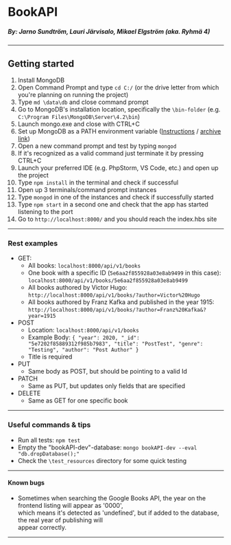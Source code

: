 # BookAPI

##### By: Jarno Sundtröm, Lauri Järvisalo, Mikael Elgström (aka. Ryhmä 4)
___
## Getting started
1. Install MongoDB
2. Open Command Prompt and type `cd C:/` (or the drive letter from which you're planning on running the project)
3. Type `md \data\db` and close command prompt
4. Go to MongoDB's installation location, specifically the `\bin-folder` (e.g. `C:\Program Files\MongoDB\Server\4.2\bin`)
5. Launch mongo.exe and close with CTRL+C
6. Set up MongoDB as a PATH environment variable ([Instructions](https://dangphongvanthanh.wordpress.com/2017/06/12/add-mongos-bin-folder-to-the-path-environment-variable/) / [archive link](http://archive.is/XGUCa))
7. Open a new command prompt and test by typing `mongod`
8. If it's recognized as a valid command just terminate it by pressing CTRL+C
9. Launch your preferred IDE (e.g. PhpStorm, VS Code, etc.) and open up the project
10. Type `npm install` in the terminal and check if successful
11. Open up 3 terminals/command prompt instances
12. Type `mongod` in one of the instances and check if successfully started
13. Type `npm start` in a second one and check that the app has started listening to the port
14. Go to `http://localhost:8000/` and you should reach the index.hbs site
___
### Rest examples

* GET:
    * All books: `localhost:8000/api/v1/books`
    * One book with a specific ID (`5e6aa2f855928a03e8ab9499` in this case): `localhost:8000/api/v1/books/5e6aa2f855928a03e8ab9499`
    * All books authored by Victor Hugo: `http://localhost:8000/api/v1/books/?author=Victor%20Hugo`
    * All books authored by Franz Kafka and published in the year 1915: `http://localhost:8000/api/v1/books/?author=Franz%20Kafka&?year=1915`
* POST
    * Location: `localhost:8000/api/v1/books`
    * Example Body: `{
                        "year": 2020,
                        "_id": "5e7202f85889312f985b7983",
                        "title": "PostTest",
                        "genre": "Testing",
                        "author": "Post Author"
                    }`
    * Title is required
* PUT
    * Same body as POST, but should be pointing to a valid Id
* PATCH
    * Same as PUT, but updates only fields that are specified
* DELETE
    * Same as GET for one specific book
___
### Useful commands & tips
* Run all tests: `npm test`
* Empty the "bookAPI-dev"-database: `mongo bookAPI-dev --eval "db.dropDatabase();"`
* Check the `\test_resources` directory for some quick testing
___
#### Known bugs
* Sometimes when searching the Google Books API, the year on the frontend listing will appear as '0000',  
which means it's detected as 'undefined', but if added to the database, the real year of publishing will  
appear correctly.
___
